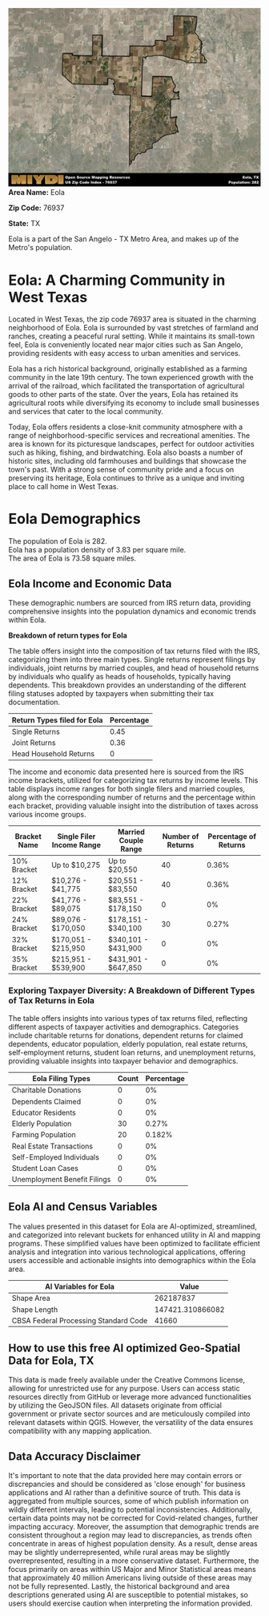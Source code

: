 ![Image Alt Text](../_images/76937.png)
**Area Name:** Eola

**Zip Code:** 76937

**State:** TX

Eola is a part of the San Angelo - TX Metro Area, and makes up  of the Metro's population.  

# Eola: A Charming Community in West Texas

Located in West Texas, the zip code 76937 area is situated in the charming neighborhood of Eola. Eola is surrounded by vast stretches of farmland and ranches, creating a peaceful rural setting. While it maintains its small-town feel, Eola is conveniently located near major cities such as San Angelo, providing residents with easy access to urban amenities and services.

Eola has a rich historical background, originally established as a farming community in the late 19th century. The town experienced growth with the arrival of the railroad, which facilitated the transportation of agricultural goods to other parts of the state. Over the years, Eola has retained its agricultural roots while diversifying its economy to include small businesses and services that cater to the local community.

Today, Eola offers residents a close-knit community atmosphere with a range of neighborhood-specific services and recreational amenities. The area is known for its picturesque landscapes, perfect for outdoor activities such as hiking, fishing, and birdwatching. Eola also boasts a number of historic sites, including old farmhouses and buildings that showcase the town's past. With a strong sense of community pride and a focus on preserving its heritage, Eola continues to thrive as a unique and inviting place to call home in West Texas.

# Eola Demographics

The population of Eola is 282.  
Eola has a population density of 3.83 per square mile.  
The area of Eola is 73.58 square miles.  

## Eola Income and Economic Data

These demographic numbers are sourced from IRS return data, providing comprehensive insights into the population dynamics and economic trends within Eola.

**Breakdown of return types for Eola**

The table offers insight into the composition of tax returns filed with the IRS, categorizing them into three main types. Single returns represent filings by individuals, joint returns by married couples, and head of household returns by individuals who qualify as heads of households, typically having dependents. This breakdown provides an understanding of the different filing statuses adopted by taxpayers when submitting their tax documentation.

| Return Types filed for Eola                              | Percentage          |
|----------------------------------------------------------|---------------------|
| Single Returns                                            | 0.45 |
| Joint Returns                                             | 0.36 |
| Head Household Returns                                    | 0 |

The income and economic data presented here is sourced from the IRS income brackets, utilized for categorizing tax returns by income levels. This table displays income ranges for both single filers and married couples, along with the corresponding number of returns and the percentage within each bracket, providing valuable insight into the distribution of taxes across various income groups.

| Bracket Name       | Single Filer Income Range | Married Couple Range | Number of Returns | Percentage of Returns |
|--------------------|----------------------------|----------------------|-------------------|-----------------------|
| 10% Bracket        | Up to $10,275              | Up to $20,550        | 40 | 0.36% |
| 12% Bracket        | $10,276 - $41,775          | $20,551 - $83,550    | 40 | 0.36% |
| 22% Bracket        | $41,776 - $89,075          | $83,551 - $178,150   | 0 | 0% |
| 24% Bracket        | $89,076 - $170,050         | $178,151 - $340,100  | 30 | 0.27% |
| 32% Bracket        | $170,051 - $215,950        | $340,101 - $431,900  | 0 | 0% |
| 35% Bracket        | $215,951 - $539,900        | $431,901 - $647,850  | 0 | 0% |

### Exploring Taxpayer Diversity: A Breakdown of Different Types of Tax Returns in Eola

The table offers insights into various types of tax returns filed, reflecting different aspects of taxpayer activities and demographics. Categories include charitable returns for donations, dependent returns for claimed dependents, educator population, elderly population, real estate returns, self-employment returns, student loan returns, and unemployment returns, providing valuable insights into taxpayer behavior and demographics.

| Eola Filing Types                    | Count | Percentage |
|--------------------------------------|-------|------------|
| Charitable Donations                 | 0 | 0% |
| Dependents Claimed                   | 0 | 0% |
| Educator Residents                   | 0 | 0% |
| Elderly Population                   | 30 | 0.27% |
| Farming Population                   | 20 | 0.182% |
| Real Estate Transactions             | 0 | 0% |
| Self-Employed Individuals            | 0 | 0% |
| Student Loan Cases                   | 0 | 0% |
| Unemployment Benefit Filings         | 0 | 0% |

## Eola AI and Census Variables

The values presented in this dataset for Eola are AI-optimized, streamlined, and categorized into relevant buckets for enhanced utility in AI and mapping programs. These simplified values have been optimized to facilitate efficient analysis and integration into various technological applications, offering users accessible and actionable insights into demographics within the Eola area.

| AI Variables for Eola | Value |
|-------------|-------|
| Shape Area | 262187837 |
| Shape Length | 147421.310866082 |
| CBSA Federal Processing Standard Code | 41660 |

## How to use this free AI optimized Geo-Spatial Data for Eola, TX

This data is made freely available under the Creative Commons license, allowing for unrestricted use for any purpose. Users can access static resources directly from GitHub or leverage more advanced functionalities by utilizing the GeoJSON files. All datasets originate from official government or private sector sources and are meticulously compiled into relevant datasets within QGIS. However, the versatility of the data ensures compatibility with any mapping application.

## Data Accuracy Disclaimer
It's important to note that the data provided here may contain errors or discrepancies and should be considered as 'close enough' for business applications and AI rather than a definitive source of truth. This data is aggregated from multiple sources, some of which publish information on wildly different intervals, leading to potential inconsistencies. Additionally, certain data points may not be corrected for Covid-related changes, further impacting accuracy. Moreover, the assumption that demographic trends are consistent throughout a region may lead to discrepancies, as trends often concentrate in areas of highest population density. As a result, dense areas may be slightly underrepresented, while rural areas may be slightly overrepresented, resulting in a more conservative dataset. Furthermore, the focus primarily on areas within US Major and Minor Statistical areas means that approximately 40 million Americans living outside of these areas may not be fully represented. Lastly, the historical background and area descriptions generated using AI are susceptible to potential mistakes, so users should exercise caution when interpreting the information provided.
